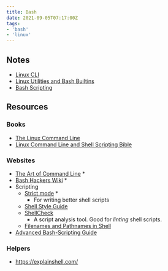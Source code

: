 ```yaml
---
title: Bash
date: 2021-09-05T07:17:00Z
tags:
- 'bash'
- 'linux'
---
```


## Notes

* [Linux CLI](20210905065703-linux-cli.md)
* [Linux Utilities and Bash Builtins](20210919173649-linux-utilities.md)
* [Bash Scripting](20211709141709-bash-scripting.md)

## Resources

### Books

* [The Linux Command Line](https://linuxcommand.org/tlcl.php)
* [Linux Command Line and Shell Scripting Bible](https://www.wiley.com/en-us/Linux+Command+Line+and+Shell+Scripting+Bible%2C+4th+Edition-p-9781119700937)

### Websites

* [The Art of Command Line](https://github.com/jlevy/the-art-of-command-line/blob/master/README.md) \*
* [Bash Hackers Wiki](https://wiki.bash-hackers.org/start) \*
* Scripting
  + [Strict mode](http://redsymbol.net/articles/unofficial-bash-strict-mode/) \*
    - For writing better shell scripts
  + [Shell Style Guide](https://google.github.io/styleguide/shellguide.html)
  + [ShellCheck](https://github.com/koalaman/shellcheck)
    - A script analysis tool. Good for _linting_ shell scripts.
  + [Filenames and Pathnames in Shell](https://dwheeler.com/essays/filenames-in-shell.html)
* [Advanced Bash-Scripting Guide](https://tldp.org/LDP/abs/html/index.html)

### Helpers

* <https://explainshell.com/>
